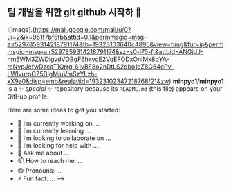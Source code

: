 ## 팀 개발을 위한 git github 시작하 👋

![image].(https://mail.google.com/mail/u/0?ui=2&ik=951f7bf5fb&attid=0.1&permmsgid=msg-a:r5297859314218791174&th=19323103640c4895&view=fimg&fur=ip&permmsgid=msg-a:r5297859314218791174&sz=s0-l75-ft&attbid=ANGjdJ-nm5WM3ZWDigvdVOBgF6hxvoE2VqEFODxOnlMx8qYA-rcNvpJefwDzcaT1Qrrg_61vBF8o2nDtLS2dbo1eZ8G64ePv-LWIvurpOZ5BIgMjuVmSzYLzh-xX9z0&disp=emb&realattid=19323102347218768f21&zw)
**minpyo1/minpyo1** is a ✨ _special_ ✨ repository because its `README.md` (this file) appears on your GitHub profile.

Here are some ideas to get you started:

- 🔭 I’m currently working on ...
- 🌱 I’m currently learning ...
- 👯 I’m looking to collaborate on ...
- 🤔 I’m looking for help with ...
- 💬 Ask me about ...
- 📫 How to reach me: ...
- 😄 Pronouns: ...
- ⚡ Fun fact: ...
-->
